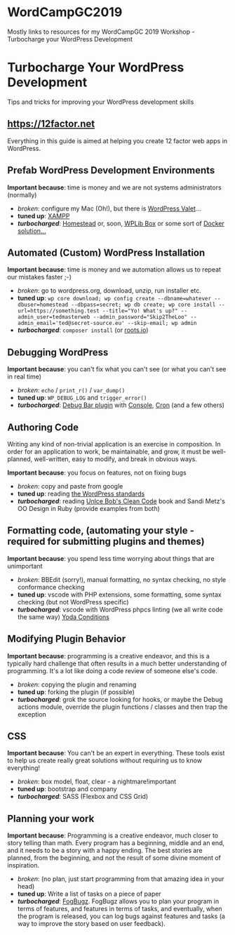 # WordCampGC2019
Mostly links to resources for my WordCampGC 2019 Workshop - Turbocharge your WordPress Development

# Turbocharge Your WordPress Development
Tips and tricks for improving your WordPress development skills

## https://12factor.net

Everything in this guide is aimed at helping you create 12 factor web apps in WordPress.

## Prefab WordPress Development Environments

**Important because**: time is money and we are not systems administrators (normally)

* _broken_: configure my Mac (Oh!), but there is [WordPress Valet](https://aaemnnost.tv/wp-cli-commands/valet/)…
* **tuned up**: [XAMPP](https://www.apachefriends.org/)
* **_turbocharged_**: [Homestead](https://laravel.com/docs/5.7/homestead) 
  or, soon, [WPLib Box](https://github.com/wplib/wplib-box) or some 
  sort of [Docker solution…](https://ghost.kontena.io/running-your-wordpress-site-in-containers/)

## Automated (Custom) WordPress Installation

**Important because**: time is money and we automation allows us to repeat our mistakes faster ;-)

* _broken_: go to wordpress.org, download, unzip, run installer etc.
* **tuned up**: `wp core download; wp config create --dbname=whatever --dbuser=homestead --dbpass=secret; wp db create; wp core install --url=https://something.test --title="Yo! What's up?" --admin_user=tedmasterweb --admin_password="Skip2TheLoo" --admin_email='ted@secret-source.eu' --skip-email; wp admin`
* **_turbocharged_**: `composer install` (or [roots.io](https://roots.io))

## Debugging WordPress

**Important because**: you can't fix what you can't see (or what you can't see in real time)

* _broken_: `echo` / `print_r()` / `var_dump()`
* **tuned up**: `WP_DEBUG_LOG` and `trigger_error()`
* **_turbocharged_**: [Debug Bar plugin](https://wordpress.org/plugins/debug-bar/) with [Console](), [Cron](https://wordpress.org/plugins/debug-bar-cron/) (and a few others)

## Authoring Code

Writing any kind of non-trivial application is an exercise in composition.
In order for an application to work, be maintainable, and grow, it must
be well-planned, well-written, easy to modify, and break in obvious ways.

**Important because**: you focus on features, not on fixing bugs

* _broken_: copy and paste from google
* **tuned up**: reading [the WordPress standards](https://make.wordpress.org/core/handbook/)
* **_turbocharged_**: reading [Unlce Bob's Clean Code](https://www.amazon.com/Clean-Code-Handbook-Software-Craftsmanship/dp/0132350882) book and Sandi Metz's OO Design in Ruby (provide examples from both)

## Formatting code, (automating your style - required for submitting plugins and themes)

**Important because**: you spend less time worrying about things that are unimportant

* _broken_: BBEdit (sorry!), manual formatting, no syntax checking, no style 
    conformance checking
* **tuned up**: vscode with PHP extensions, some formatting, some syntax 
    checking (but not WordPress specific)
* **_turbocharged_**: vscode with WordPress phpcs linting (we all write 
    code the same way) [Yoda Conditions](https://make.wordpress.org/core/handbook/best-practices/coding-standards/php/)

## Modifying Plugin Behavior

**Important because**: programming is a creative endeavor, and this is a 
typically hard challenge that often results in a much better understanding 
of programming. It's a lot like doing a code review of someone else's code.

* _broken_: copying the plugin and renaming
* **tuned up**: forking the plugin (if possible)
* **_turbocharged_**: grok the source looking for hooks, or maybe the 
    Debug actions module, override the plugin functions / classes and 
    then trap the exception

## CSS

**Important because**: You can't be an expert in everything. These tools
exist to help us create really great solutions without requiring us to
know everything!

* _broken_: box model, float, clear - a nightmare!important
* **tuned up**: bootstrap and company
* **_turbocharged_**: SASS (Flexbox and CSS Grid)

## Planning your work

**Important because**: Programming is a creative endeavor, much closer 
to story telling than math. Every program has a beginning, middle and an
end, and it needs to be a story with a happy ending. The best stories
are planned, from the beginning, and not the result of some divine 
moment of inspiration.

* _broken_: (no plan, just start programming from that amazing idea in your head)
* **tuned up**: Write a list of tasks on a piece of paper
* **_turbocharged_**: [FogBugz](https://www.fogbugz.com/). FogBugz allows 
    you to plan your program in terms of features, and features in terms 
    of tasks, and eventually, when the program is released, you can log
    bugs against features and tasks (a way to improve the story based on
    user feedback).
